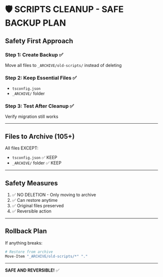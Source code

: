 # 🛡️ SCRIPTS CLEANUP - SAFE BACKUP PLAN

## Safety First Approach

### Step 1: Create Backup ✅
Move all files to `_ARCHIVE/old-scripts/` instead of deleting

### Step 2: Keep Essential Files ✅
- `tsconfig.json`
- `_ARCHIVE/` folder

### Step 3: Test After Cleanup ✅
Verify migration still works

---

## Files to Archive (105+)

All files EXCEPT:
- `tsconfig.json` ✅ KEEP
- `_ARCHIVE/` folder ✅ KEEP

---

## Safety Measures

1. ✅ NO DELETION - Only moving to archive
2. ✅ Can restore anytime
3. ✅ Original files preserved
4. ✅ Reversible action

---

## Rollback Plan

If anything breaks:
```bash
# Restore from archive
Move-Item "_ARCHIVE/old-scripts/*" "."
```

---

**SAFE AND REVERSIBLE!** ✅
